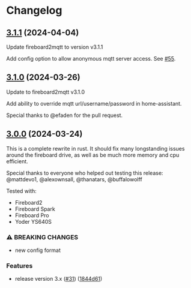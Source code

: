 # Changelog

## [3.1.1](https://github.com/gordlea/fireboard2mqtt/compare/v3.1.0...v3.1.1) (2024-04-04)

Update fireboard2mqtt to version v3.1.1

Add config option to allow anonymous mqtt server access. See [#55](https://github.com/gordlea/home-assistant-addons/issues/55).


## [3.1.0](https://github.com/gordlea/fireboard2mqtt/compare/v3.0.0...v3.1.0) (2024-03-26)

Update to fireboard2mqtt v3.1.0

Add ability to override mqtt url/username/password in home-assistant.

Special thanks to @efaden for the pull request.


## [3.0.0](https://github.com/gordlea/fireboard2mqtt/compare/v2.0.5...v3.0.0) (2024-03-24)


This is a complete rewrite in rust. It should fix many longstanding issues around the fireboard drive, as well as be much more memory and cpu efficient.

Special thanks to everyone who helped out testing this release: @mattdevo1, @alexownsall, @thanatars, @buffalowolff


Tested with:
* Fireboard2
* Fireboard Spark
* Fireboard Pro
* Yoder YS640S


### ⚠ BREAKING CHANGES

* new config format

### Features

* release version 3.x ([#31](https://github.com/gordlea/fireboard2mqtt/issues/31)) ([1844d61](https://github.com/gordlea/fireboard2mqtt/commit/1844d61b97fdbafab450fa4606b0700f5230aa5a))
